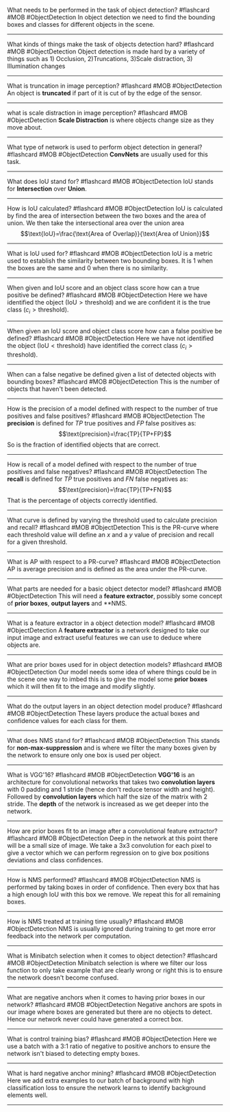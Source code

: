 What needs to be performed in the task of object detection? #flashcard #MOB #ObjectDetection
	In object detection we need to find the bounding boxes and classes for different objects in the scene.

---
What kinds of things make the task of objects detection hard? #flashcard #MOB #ObjectDetection 
	Object detection is made hard by a variety of things such as 1) Occlusion, 2)Truncations, 3)Scale distraction, 3) Illumination changes

---
What is truncation in image perception? #flashcard #MOB #ObjectDetection 
 An object is **truncated** if part of it is cut of by the edge of the sensor.

---
what is scale distraction in image perception? #flashcard #MOB #ObjectDetection 
	**Scale Distraction** is where objects change size as they move about.

---
What type of network is used to perform object detection in general? #flashcard #MOB #ObjectDetection 
	**ConvNets** are usually used for this task.

---
What does IoU stand for? #flashcard #MOB #ObjectDetection 
	IoU stands for **Intersection** over **Union**.

---
How is IoU calculated? #flashcard #MOB #ObjectDetection 
	IoU is calculated by find the area of intersection between the two boxes and the area of union. We then take the intersectional area over the union area $$\text{IoU}=\frac{\text{Area of Overlap}}{\text{Area of Union}}$$

---
What is IoU used for? #flashcard #MOB #ObjectDetection 
	IoU is a metric used to establish the similarity between two bounding boxes. It is 1 when the boxes are the same and 0 when there is no similarity.

---
When given and IoU score and an object class score how can a true positive be defined? #flashcard #MOB #ObjectDetection 
	Here we have identified the object ($\text{IoU}>\text{threshold}$) and we are confident it is the true class ($c_i>\text{threshold}$).

---
When given an IoU score and object class score how can a false positive be defined? #flashcard #MOB #ObjectDetection 
	Here we have not identified the object ($\text{IoU}<\text{threshold}$) have identified the correct class ($c_i>\text{threshold}$).

---
When can a false negative be defined given a list of detected objects with bounding boxes? #flashcard #MOB #ObjectDetection 
	This is the number of objects that haven't been detected.

---
How is the precision of a model defined with respect to the number of true positives and false positives? #flashcard #MOB #ObjectDetection 
	The **precision** is defined for $TP$ true positives and $FP$ false positives as: $$\text{precision}=\frac{TP}{TP+FP}$$ So is the fraction of identified objects that are correct.

---
How is recall of a model defined with respect to the number of true positives and false negatives? #flashcard #MOB #ObjectDetection 
	The **recall** is defined for $TP$ true positives and $FN$ false negatives as: $$\text{precision}=\frac{TP}{TP+FN}$$ That is the percentage of objects correctly identified.

---
What curve is defined by varying the threshold used to calculate precision and recall? #flashcard #MOB #ObjectDetection 
	This is the PR-curve where each threshold value will define an $x$ and a $y$ value of precision and recall for a given threshold.

---
What is AP with respect to a PR-curve? #flashcard #MOB #ObjectDetection
	AP is average precision and is defined as the area under the PR-curve.

---
What parts are needed for a basic object detector model? #flashcard #MOB #ObjectDetection 
	This will need a **feature extractor**, possibly some concept of **prior boxes**, **output layers** and **NMS.

---
What is a feature extractor in a object detection model? #flashcard #MOB #ObjectDetection 
	A **feature extractor** is a network designed to take our input image and extract useful features we can use to deduce where objects are.

---
What are prior boxes used for in object detection models? #flashcard #MOB #ObjectDetection 
	Our model needs some idea of where things could be in the scene one way to imbed this is to give the model some **prior boxes** which it will then fit to the image and modify slightly.

---
What do the output layers in an object detection model produce? #flashcard #MOB #ObjectDetection 
	These layers produce the actual boxes and confidence values for each class for them.

---
What does NMS stand for? #flashcard #MOB #ObjectDetection 
	This stands for **non-max-suppression** and is where we filter the many boxes given by the network to ensure only one box is used per object.

---
What is VGG'16? #flashcard #MOB #ObjectDetection 
	**VGG'16** is an architecture for convolutional networks that takes two **convolution layers** with 0 padding and 1 stride (hence don't reduce tensor width and height). Followed by **convolution layers** which half the size of the matrix with 2 stride. The **depth** of the network is increased as we get deeper into the network.
	
---
How are prior boxes fit to an image after a convolutional feature extractor? #flashcard #MOB #ObjectDetection 
	Deep in the network at this point there will be a small size of image. We take a 3x3 convolution for each pixel to give a vector which we can perform regression on to give box positions deviations and class confidences.

---
How is NMS performed? #flashcard #MOB #ObjectDetection 
	NMS is performed by taking boxes in order of confidence. Then every box that has a high enough IoU with this box we remove. We repeat this for all remaining boxes.

---
How is NMS treated at training time usually? #flashcard #MOB #ObjectDetection 
	NMS is usually ignored during training to get more error feedback into the network per computation.

---
What is Minibatch selection when it comes to object detection? #flashcard #MOB #ObjectDetection 
	Minibatch selection is where we filter our loss function to only take example that are clearly wrong or right this is to ensure the network doesn't become confused.

---
What are negative anchors when it comes to having prior boxes in our network? #flashcard #MOB #ObjectDetection
	Negative anchors are spots in our image where boxes are generated but there are no objects to detect. Hence our network never could have generated a correct box.

---
What is control training bias? #flashcard #MOB #ObjectDetection
	Here we use a batch with a 3:1 ratio of negative to positive anchors to ensure the network isn't biased to detecting empty boxes.

---
What is hard negative anchor mining? #flashcard #MOB #ObjectDetection 
	Here we add extra examples to our batch of background with high classification loss to ensure the network learns to identify background elements well.

---
